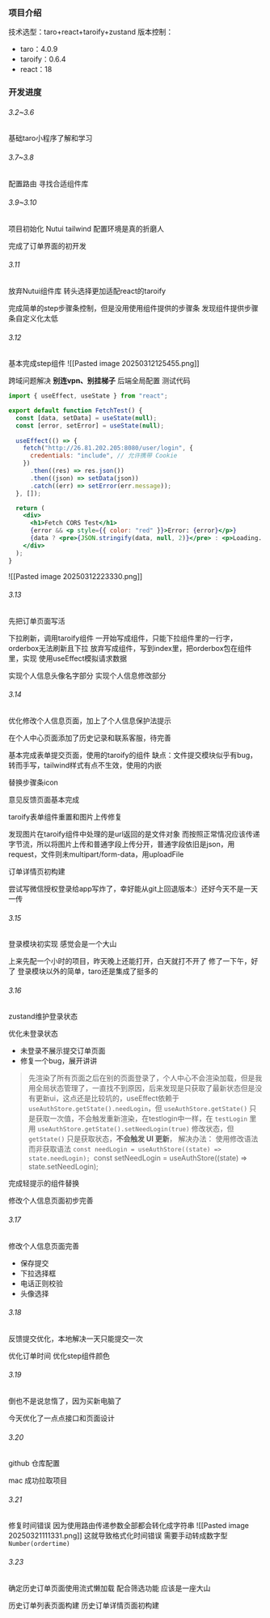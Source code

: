 ### 项目介绍
技术选型：taro+react+taroify+zustand
版本控制：
- taro：4.0.9
- taroify：0.6.4
- react：18

### 开发进度

###### 3.2~3.6
基础taro小程序了解和学习

###### 3.7~3.8
配置路由
寻找合适组件库

###### 3.9~3.10
项目初始化 Nutui tailwind 配置环境是真的折磨人

完成了订单界面的初开发

###### 3.11
放弃Nutui组件库
转头选择更加适配react的taroify

完成简单的step步骤条控制，但是没用使用组件提供的步骤条
发现组件提供步骤条自定义化太低

###### 3.12
基本完成step组件
![[Pasted image 20250312125455.png]]


跨域问题解决
**别连vpn、别挂梯子**
后端全局配置
测试代码
```jsx
import { useEffect, useState } from "react";

export default function FetchTest() {
  const [data, setData] = useState(null);
  const [error, setError] = useState(null);
  
  useEffect(() => {
    fetch("http://26.81.202.205:8080/user/login", {
      credentials: "include", // 允许携带 Cookie
    })
      .then((res) => res.json())
      .then((json) => setData(json))
      .catch((err) => setError(err.message));
  }, []);

  return (
    <div>
      <h1>Fetch CORS Test</h1>
      {error && <p style={{ color: "red" }}>Error: {error}</p>}
      {data ? <pre>{JSON.stringify(data, null, 2)}</pre> : <p>Loading...</p>}
    </div>
  );
}
```

![[Pasted image 20250312223330.png]]


###### 3.13
先把订单页面写活

下拉刷新，调用taroify组件
一开始写成组件，只能下拉组件里的一行字，orderbox无法刷新且下拉
放弃写成组件，写到index里，把orderbox包在组件里，实现
使用useEffect模拟请求数据


实现个人信息头像名字部分
实现个人信息修改部分

###### 3.14
优化修改个人信息页面，加上了个人信息保护法提示

在个人中心页面添加了历史记录和联系客服，待完善

基本完成表单提交页面，使用的taroify的组件
缺点：文件提交模块似乎有bug，转而手写，tailwind样式有点不生效，使用的内嵌

替换步骤条icon

意见反馈页面基本完成

taroify表单组件重置和图片上传修复

发现图片在taroify组件中处理的是url返回的是文件对象
而按照正常情况应该传递字节流，所以将图片上传和普通字段上传分开，普通字段依旧是json，用request，文件则未multipart/form-data，用uploadFile

订单详情页初构建

尝试写微信授权登录给app写炸了，幸好能从git上回退版本:）还好今天不是一天一传

###### 3.15
登录模块初实现
感觉会是一个大山

上来先配一个小时的项目，昨天晚上还能打开，白天就打不开了
修了一下午，好了
登录模块以外的简单，taro还是集成了挺多的


###### 3.16

zustand维护登录状态

优化未登录状态
- 未登录不展示提交订单页面
- 修复一个bug，展开讲讲
> 先渲染了所有页面之后在别的页面登录了，个人中心不会渲染加载，但是我用全局状态管理了，一直找不到原因，后来发现是只获取了最新状态但是没有更新ui，这点还是比较坑的，useEffect依赖于`useAuthStore.getState().needLogin`，但 `useAuthStore.getState()` 只是获取一次值，不会触发重新渲染，在testlogin中一样，在 `testLogin` 里用 `useAuthStore.getState().setNeedLogin(true)` 修改状态，但 `getState()` 只是获取状态，**不会触发 UI 更新**，
> 解决办法：
> 使用修改语法而非获取语法
> `const needLogin = useAuthStore((state) => state.needLogin);
> `const setNeedLogin = useAuthStore((state) => state.setNeedLogin);

完成轻提示的组件替换

修改个人信息页面初步完善

###### 3.17
修改个人信息页面完善
- 保存提交
- 下拉选择框
- 电话正则校验
- 头像选择

###### 3.18
反馈提交优化，本地解决一天只能提交一次

优化订单时间
优化step组件颜色

###### 3.19
倒也不是说怠惰了，因为买新电脑了

今天优化了一点点接口和页面设计

###### 3.20
github 仓库配置

mac 成功拉取项目

###### 3.21
修复时间错误
因为使用路由传递参数全部都会转化成字符串
![[Pasted image 20250321111331.png]]
这就导致格式化时间错误
需要手动转成数字型
`Number(ordertime)`

###### 3.23
确定历史订单页面使用流式懒加载
配合筛选功能
应该是一座大山

历史订单列表页面构建
历史订单详情页面初构建
